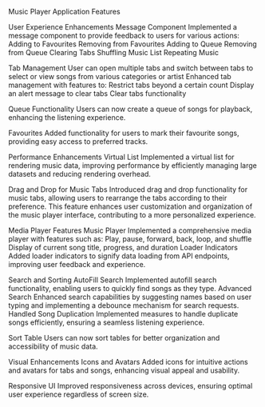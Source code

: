 Music Player Application Features

User Experience Enhancements
    Message Component
    Implemented a message component to provide feedback to users for various actions:
        Adding to Favourites
        Removing from Favourites
        Adding to Queue
        Removing from Queue
        Clearing Tabs
        Shuffling Music List
        Repeating Music

Tab Management
    User can open multiple tabs and switch between tabs to select or view songs from various categories or artist
    Enhanced tab management with features to:
    Restrict tabs beyond a certain count
    Display an alert message to clear tabs
    Clear tabs functionality

Queue Functionality
    Users can now create a queue of songs for playback, enhancing the listening experience.

Favourites
    Added functionality for users to mark their favourite songs, providing easy access to preferred tracks.

Performance Enhancements
    Virtual List
    Implemented a virtual list for rendering music data, improving performance by efficiently managing large datasets and reducing rendering overhead.

Drag and Drop for Music Tabs
    Introduced drag and drop functionality for music tabs, allowing users to rearrange the tabs according to their preference.
    This feature enhances user customization and organization of the music player interface, contributing to a more personalized experience.

Media Player Features
    Music Player
    Implemented a comprehensive media player with features such as:
    Play, pause, forward, back, loop, and shuffle
    Display of current song title, progress, and duration
    Loader Indicators
    Added loader indicators to signify data loading from API endpoints, improving user feedback and experience.

Search and Sorting
    AutoFill Search
    Implemented autofill search functionality, enabling users to quickly find songs as they type.
    Advanced Search
    Enhanced search capabilities by suggesting names based on user typing and implementing a debounce mechanism for search requests.
    Handled Song Duplication
    Implemented measures to handle duplicate songs efficiently, ensuring a seamless listening experience.

Sort Table
    Users can now sort tables for better organization and accessibility of music data.

Visual Enhancements
    Icons and Avatars
    Added icons for intuitive actions and avatars for tabs and songs, enhancing visual appeal and usability.

Responsive UI
    Improved responsiveness across devices, ensuring optimal user experience regardless of screen size.